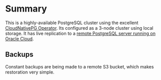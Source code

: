 # Summary
This is a highly-available PostgreSQL cluster using the excellent [CloudNativePG Operator](https://cloudnative-pg.io/). Its configured as a 3-node cluster using local storage. It has live replication to a [remote PostgreSQL server running on Oracle Cloud](https://github.com/kenlasko/k8s-cloud/tree/main/manifests/database/postgresql).

## Backups
Constant backups are being made to a remote S3 bucket, which makes restoration very simple.